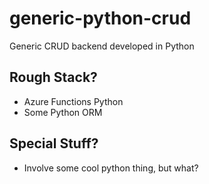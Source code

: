 # generic-python-crud
Generic CRUD backend developed in Python

## Rough Stack?
- Azure Functions Python
- Some Python ORM

## Special Stuff?
- Involve some cool python thing, but what?
